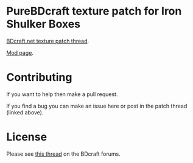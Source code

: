 # PureBDcraft texture patch for Iron Shulker Boxes
[BDcraft.net texture patch thread](https://bdcraft.net/community/viewtopic.php?t=).

[Mod page](https://www.curseforge.com/minecraft/mc-mods/iron-shulker-boxes).

# Contributing
If you want to help then make a pull request.

If you find a bug you can make an issue here or post in the patch thread (linked above).

# License
Please see [this thread](https://bdcraft.net/community/viewtopic.php?t=312) on the BDcraft forums.
